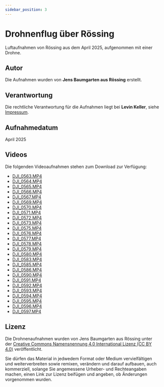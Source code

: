 ```yaml
---
sidebar_position: 3
---
```


# Drohnenflug über Rössing

Luftaufnahmen von Rössing aus dem April 2025, aufgenommen mit einer Drohne.

## Autor

Die Aufnahmen wurden von **Jens Baumgarten aus Rössing** erstellt.

## Verantwortung

Die rechtliche Verantwortung für die Aufnahmen liegt bei **Levin Keller**, siehe [Impressum](../../impressum/).

## Aufnahmedatum

April 2025

## Videos

Die folgenden Videoaufnahmen stehen zum Download zur Verfügung:

- [DJI_0563.MP4](https://git-lfs-s3-proxy.levinkeller.de/download/55cc83f23e037bd90f4eaa704063a40a520ea445f369e7c2e625f80a16593419/DJI_0563.MP4?keyId=003e082692b55760000000002&appKey=K0036M%2BYZ4SkZF6pPZrHtlPI%2Bz8dIME)
- [DJI_0564.MP4](https://git-lfs-s3-proxy.levinkeller.de/download/573dc19fa62cf8fea461acc62b9e78f0eb52733349aafe5c3298e4e0031d63b0/DJI_0564.MP4?keyId=003e082692b55760000000002&appKey=K0036M%2BYZ4SkZF6pPZrHtlPI%2Bz8dIME)
- [DJI_0565.MP4](https://git-lfs-s3-proxy.levinkeller.de/download/6ec5967897f64c73720e78f5cbea9eb158a6f6117d532c50b3ca5823572c22e8/DJI_0565.MP4?keyId=003e082692b55760000000002&appKey=K0036M%2BYZ4SkZF6pPZrHtlPI%2Bz8dIME)
- [DJI_0566.MP4](https://git-lfs-s3-proxy.levinkeller.de/download/23b9e46942b94f619f5b85f9d708f884873fcef107834d71dae6b500a3c8d5f9/DJI_0566.MP4?keyId=003e082692b55760000000002&appKey=K0036M%2BYZ4SkZF6pPZrHtlPI%2Bz8dIME)
- [DJI_0567.MP4](https://git-lfs-s3-proxy.levinkeller.de/download/5dec9ba79ccd398abc78ac34ca31bf7a44334bfe3d03ee2ce21cbceb5fcbaf8c/DJI_0567.MP4?keyId=003e082692b55760000000002&appKey=K0036M%2BYZ4SkZF6pPZrHtlPI%2Bz8dIME)
- [DJI_0569.MP4](https://git-lfs-s3-proxy.levinkeller.de/download/f8ef896317f5b040c01430499265dd8829ef4ab820bf98da8913454100586f38/DJI_0569.MP4?keyId=003e082692b55760000000002&appKey=K0036M%2BYZ4SkZF6pPZrHtlPI%2Bz8dIME)
- [DJI_0570.MP4](https://git-lfs-s3-proxy.levinkeller.de/download/04e3b1485e365ccc42b542126b4bcd41ff7fd3692e77c48036ba7addbd8407b9/DJI_0570.MP4?keyId=003e082692b55760000000002&appKey=K0036M%2BYZ4SkZF6pPZrHtlPI%2Bz8dIME)
- [DJI_0571.MP4](https://git-lfs-s3-proxy.levinkeller.de/download/a6f9b06913b06927d9eef6818fc2104bb933818a5c38e9f8ef6c679c0b854cde/DJI_0571.MP4?keyId=003e082692b55760000000002&appKey=K0036M%2BYZ4SkZF6pPZrHtlPI%2Bz8dIME)
- [DJI_0572.MP4](https://git-lfs-s3-proxy.levinkeller.de/download/d64523fafdb5bbd6c937ec179d270067be831b2b42866708a4b7bc707e84a8be/DJI_0572.MP4?keyId=003e082692b55760000000002&appKey=K0036M%2BYZ4SkZF6pPZrHtlPI%2Bz8dIME)
- [DJI_0573.MP4](https://git-lfs-s3-proxy.levinkeller.de/download/6d9dd524950f0a5a51a1e203a4cb34d78f48e0f999a3ede081e791cf6a846224/DJI_0573.MP4?keyId=003e082692b55760000000002&appKey=K0036M%2BYZ4SkZF6pPZrHtlPI%2Bz8dIME)
- [DJI_0575.MP4](https://git-lfs-s3-proxy.levinkeller.de/download/183f872204c1804adcaf67c31a3c7a07eeb642e16b54f986577c74b5cfb439b8/DJI_0575.MP4?keyId=003e082692b55760000000002&appKey=K0036M%2BYZ4SkZF6pPZrHtlPI%2Bz8dIME)
- [DJI_0576.MP4](https://git-lfs-s3-proxy.levinkeller.de/download/34785a50fcb6a184b6e9b751f51b47895980cc2fc3d85a6bd00e7de8c9b8df3e/DJI_0576.MP4?keyId=003e082692b55760000000002&appKey=K0036M%2BYZ4SkZF6pPZrHtlPI%2Bz8dIME)
- [DJI_0577.MP4](https://git-lfs-s3-proxy.levinkeller.de/download/98c82edafd194c3dc5e025221b54f1c569e2837b9bcef70809dd66452a8f6959/DJI_0577.MP4?keyId=003e082692b55760000000002&appKey=K0036M%2BYZ4SkZF6pPZrHtlPI%2Bz8dIME)
- [DJI_0578.MP4](https://git-lfs-s-proxy.levinkeller.de/download/158c3b97b23a23151c0d09ac1cccd5d5f679ae7a79c215722aff43c1d2e3c703/DJI_0578.MP4?keyId=003e082692b55760000000002&appKey=K0036M%2BYZ4SkZF6pPZrHtlPI%2Bz8dIME)
- [DJI_0579.MP4](https://git-lfs-s3-proxy.levinkeller.de/download/20d0e42aeea2d3b7ea13a0031364e4bf8f337e2e908c20c474e56f69efc3c26d/DJI_0579.MP4?keyId=003e082692b55760000000002&appKey=K0036M%2BYZ4SkZF6pPZrHtlPI%2Bz8dIME)
- [DJI_0580.MP4](https://git-lfs-s3-proxy.levinkeller.de/download/03b7c1e2b8b6bcb21b67acf4ba3c065efaa6a6ef81f83147c14fe4cfefd53d4f/DJI_0580.MP4?keyId=003e082692b55760000000002&appKey=K0036M%2BYZ4SkZF6pPZrHtlPI%2Bz8dIME)
- [DJI_0583.MP4](https://git-lfs-s3-proxy.levinkeller.de/download/3057bc0a88201e390f4a25f36bc0b959f8a44d75be49600fba27aa5a66868e88/DJI_0583.MP4?keyId=003e082692b55760000000002&appKey=K0036M%2BYZ4SkZF6pPZrHtlPI%2Bz8dIME)
- [DJI_0585.MP4](https://git-lfs-s3-proxy.levinkeller.de/download/5424fe9da06f243eb029654849e48d6ad17b235433a04670de804a19697c25f7/DJI_0585.MP4?keyId=003e082692b55760000000002&appKey=K0036M%2BYZ4SkZF6pPZrHtlPI%2Bz8dIME)
- [DJI_0586.MP4](https://git-lfs-s3-proxy.levinkeller.de/download/850930c3a48023fdf9dbaddba5d86c5af90b734b9a3c9ad1baffdd380b03367e/DJI_0586.MP4?keyId=003e082692b55760000000002&appKey=K0036M%2BYZ4SkZF6pPZrHtlPI%2Bz8dIME)
- [DJI_0590.MP4](https://git-lfs-s3-proxy.levinkeller.de/download/1fcf27611eae7bab347dde1b191e768e3a767aa07b8d65a801e2d6c1f7ca2792/DJI_0590.MP4?keyId=003e082692b55760000000002&appKey=K0036M%2BYZ4SkZF6pPZrHtlPI%2Bz8dIME)
- [DJI_0591.MP4](https://git-lfs-s3-proxy.levinkeller.de/download/d848477f43930b191b4901348c57e46557c09063af29d223ce68dfb1c9be0f77/DJI_0591.MP4?keyId=003e082692b55760000000002&appKey=K0036M%2BYZ4SkZF6pPZrHtlPI%2Bz8dIME)
- [DJI_0592.MP4](https://git-lfs-s3-proxy.levinkeller.de/download/38d735c1d55ce919791d79f87e38da241296fd5b676b1cf91dc91efd06dd9eae/DJI_0592.MP4?keyId=003e082692b55760000000002&appKey=K0036M%2BYZ4SkZF6pPZrHtlPI%2Bz8dIME)
- [DJI_0593.MP4](https://git-lfs-s3-proxy.levinkeller.de/download/92c6068a9800c0cd0caab717cf8292fd5b755819d8b4a9d3a342eb326372170e/DJI_0593.MP4?keyId=003e082692b55760000000002&appKey=K0036M%2BYZ4SkZF6pPZrHtlPI%2Bz8dIME)
- [DJI_0594.MP4](https://git-lfs-s3-proxy.levinkeller.de/download/18f4a6a89c166cbf488ac664c8cdcf4b12c7ac45f7e3953eb01817964cd8e898/DJI_0594.MP4?keyId=003e082692b55760000000002&appKey=K0036M%2BYZ4SkZF6pPZrHtlPI%2Bz8dIME)
- [DJI_0595.MP4](https://git-lfs-s3-proxy.levinkeller.de/download/ca6680f7b0d5bd64a7f514dddc39e86db887676d7f1582b381e56113f5dea6c6/DJI_0595.MP4?keyId=003e082692b55760000000002&appKey=K0036M%2BYZ4SkZF6pPZrHtlPI%2Bz8dIME)
- [DJI_0596.MP4](https://git-lfs-s3-proxy.levinkeller.de/download/753e66edefea6010e86443e35cfb9f1f321c48d9048e2fda1d3656f582638ce5/DJI_0596.MP4?keyId=003e082692b55760000000002&appKey=K0036M%2BYZ4SkZF6pPZrHtlPI%2Bz8dIME)
- [DJI_0597.MP4](https://git-lfs-s3-proxy.levinkeller.de/download/7359271b35bcc59953b5d48e4f3f25b1c505b7270650287790cb9e4b8e646e04/DJI_0597.MP4?keyId=003e082692b55760000000002&appKey=K0036M%2BYZ4SkZF6pPZrHtlPI%2Bz8dIME)

## Lizenz

Die Drohnenaufnahmen wurden von Jens Baumgarten aus Rössing unter der [Creative Commons Namensnennung 4.0 International Lizenz (CC BY 4.0)](https://creativecommons.org/licenses/by/4.0/deed.de) veröffentlicht.

Sie dürfen das Material in jedwedem Format oder Medium vervielfältigen und weiterverbreiten sowie remixen, verändern und darauf aufbauen, auch kommerziell, solange Sie angemessene Urheber- und Rechteangaben machen, einen Link zur Lizenz beifügen und angeben, ob Änderungen vorgenommen wurden.
